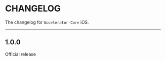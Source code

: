 # CHANGELOG

The changelog for `Accelerator-Core` iOS.

--------------------------------------

1.0.0
-----

Official release
